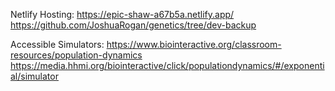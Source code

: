 

Netlify Hosting: https://epic-shaw-a67b5a.netlify.app/
https://github.com/JoshuaRogan/genetics/tree/dev-backup


Accessible Simulators:
https://www.biointeractive.org/classroom-resources/population-dynamics
https://media.hhmi.org/biointeractive/click/populationdynamics/#/exponential/simulator
